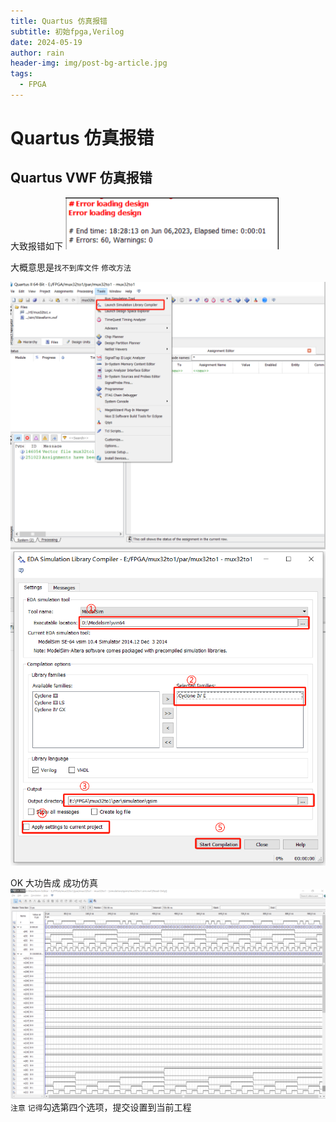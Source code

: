 ```yaml
---
title: Quartus 仿真报错
subtitle: 初始fpga,Verilog
date: 2024-05-19
author: rain
header-img: img/post-bg-article.jpg
tags:
  - FPGA
---
```


# Quartus 仿真报错

## Quartus VWF 仿真报错
大致报错如下
![alt text](/img/blog/5-19-3.jpg)

大概意思是`找不到库文件`
`修改方法`

![alt text](/img/blog/5-19-1.jpg)
![alt text](/img/blog/5-19-2.jpg)

OK 大功告成 成功仿真
![alt text](/img/blog/5-19-4.jpg)
`注意`
`记得`勾选第四个选项，提交设置到当前工程
